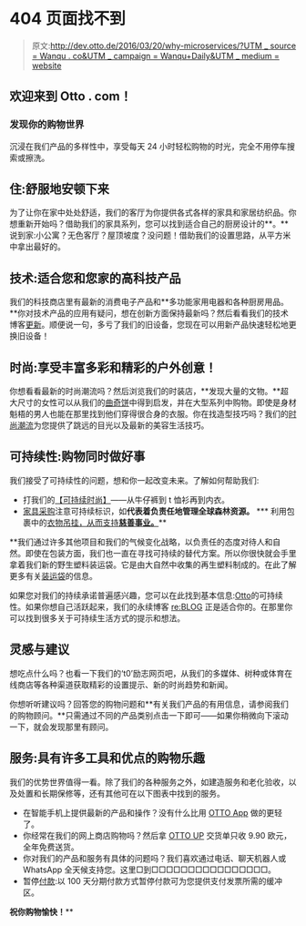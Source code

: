 # 404 页面找不到

> 原文:[http://dev.otto.de/2016/03/20/why-microservices/?UTM _ source = Wanqu . co&UTM _ campaign = Wanqu+Daily&UTM _ medium = website](http://dev.otto.de/2016/03/20/why-microservices/?utm_source=wanqu.co&utm_campaign=Wanqu+Daily&utm_medium=website)

## 欢迎来到 Otto . com！

### 发现你的购物世界

沉浸在我们产品的多样性中，享受每天 24 小时轻松购物的时光，完全不用停车搜索或擦洗。

## 住:舒服地安顿下来

为了让你在家中处处舒适，我们的客厅为你提供各式各样的家具和家居纺织品。你想重新开始吗？借助我们的家具系列，您可以找到适合自己的厨房设计的**。**说到家:小公寓？无色客厅？屋顶坡度？没问题！借助我们的设置思路，从平方米中拿出最好的。

## 技术:适合您和您家的高科技产品

我们的科技商店里有最新的消费电子产品和**多功能家用电器和各种厨房用品。**你对技术产品的应用有疑问，想在创新方面保持最新吗？然后看看我们的技术博客[更新](https://www.otto.de/updated/)。顺便说一句，多亏了我们的旧设备，您现在可以用新产品快速轻松地更换旧设备！

## 时尚:享受丰富多彩和精彩的户外创意！

你想看看最新的时尚潮流吗？然后浏览我们的时装店，**发现大量的文物。**超大尺寸的女性可以从我们的[曲奇饼](https://www.otto.de/mode/inspiration/curvy-outfits/)中得到启发，并在大型系列中购物。即使是身材魁梧的男人也能在那里找到他们穿得很合身的衣服。你在找造型技巧吗？我们的[时尚潮流](https://www.otto.de/mode/inspiration/fashion-trends/)为您提供了跳远的目光以及最新的美容生活技巧。

## 可持续性:购物同时做好事

我们接受了可持续性的问题，想和你一起改变未来。了解如何帮助我们:

*   打我们的[【可持续时尚】](https://www.otto.de/damen/mode/?nachhaltigkeit=alle-nachhaltigen-artikel)——从牛仔裤到 t 恤衫再到内衣。
*   [家具采购](https://www.otto.de/wohnen/?nachhaltigkeit=alle-nachhaltigen-artikel)注意可持续标识，如**代表着负责任地管理全球森林资源。**
***   利用包裹中的[衣物吊挂，从而支持**慈善事业。**](https://www.otto.de/shoppages/service/mitnahme/platzschaffenmitherz)**

 **我们通过许多其他项目和我们的气候变化战略，以负责任的态度对待人和自然。即使在包装方面，我们也一直在寻找可持续的替代方案。所以你很快就会手里拿着我们新的野生塑料装运袋。它是由大自然中收集的再生塑料制成的。在此了解更多有关[装运袋](/shoppages/nachhaltigkeit/umweltfreundlich-bestellen/nachhaltige-verpackung)的信息。

如果您对我们的持续承诺普遍感兴趣，您可以在此找到基本信息:[Otto](/shoppages/nachhaltigkeit)的可持续性。如果你想自己活跃起来，我们的永续博客 [re:BLOG](/reblog/) 正是适合你的。在那里你可以找到很多关于可持续生活方式的提示和想法。

## 灵感与建议

想吃点什么吗？也看一下我们的‘t0’励志网页吧，从我们的多媒体、树种或体育在线商店等各种渠道获取精彩的设置提示、新的时尚趋势和新闻。

你想听听建议吗？回答您的购物问题和**有关我们产品的有用信息，请参阅我们的购物顾问。**只需通过不同的产品类别点击一下即可——如果你稍微向下滚动一下，就会发现那里有顾问。

## 服务:具有许多工具和优点的购物乐趣

我们的优势世界值得一看。除了我们的各种服务之外，如建造服务和老化验收，以及处置和长期保修等，还有其他可在以下图表中找到的服务。

*   在智能手机上提供最新的产品和操作？没有什么比用 [OTTO App](https://www.otto.de/app/) 做的更轻了。
*   你经常在我们的网上商店购物吗？然后拿 [OTTO UP](https://www.otto.de/shoppages/service/up) 交货单只收 9.90 欧元，全年免费送货。
*   你对我们的产品和服务有具体的问题吗？我们喜欢通过电话、聊天机器人或 WhatsApp 全天候支持您。这里□到□□□□□□□□□□□□□□□□。
*   暂停[付款](https://www.otto.de/shoppages/service/payment):以 100 天分期付款方式暂停付款可为您提供支付发票所需的缓冲区。

**祝你购物愉快！****
